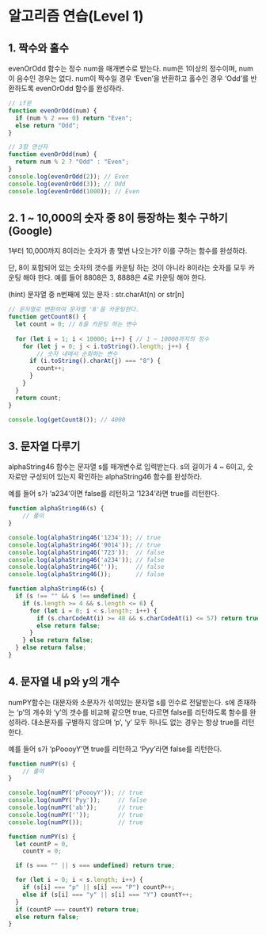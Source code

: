 # 알고리즘 연습(Level 1)



## 1. 짝수와 홀수

evenOrOdd 함수는 정수 num을 매개변수로 받는다. num은 1이상의 정수이며, num이 음수인 경우는 없다. num이 짝수일 경우 ‘Even’을 반환하고 홀수인 경우 ‘Odd’를 반환하도록 evenOrOdd 함수를 완성하라.

```javascript
// if문
function evenOrOdd(num) {
  if (num % 2 === 0) return "Even";
  else return "Odd";
}

// 3항 연산자
function evenOrOdd(num) {
  return num % 2 ? "Odd" : "Even";
}
console.log(evenOrOdd(2)); // Even
console.log(evenOrOdd(3)); // Odd
console.log(evenOrOdd(1000)); // Even
```



## 2. 1 ~ 10,000의 숫자 중 8이 등장하는 횟수 구하기(Google)

1부터 10,000까지 8이라는 숫자가 총 몇번 나오는가? 이를 구하는 함수를 완성하라.

단, 8이 포함되어 있는 숫자의 갯수를 카운팅 하는 것이 아니라 8이라는 숫자를 모두 카운팅 해야 한다. 예를 들어 8808은 3, 8888은 4로 카운팅 해야 한다.

(hint) 문자열 중 n번째에 있는 문자 : str.charAt(n) or str[n]

```javascript
// 문자열로 변환하여 문자열 '8'을 카운팅한다.
function getCount8() {
  let count = 0; // 8을 카운팅 하는 변수
    
  for (let i = 1; i < 10000; i++) { // 1 ~ 10000까지의 정수
    for (let j = 0; j < i.toString().length; j++) { 
        // 숫자 내에서 순회하는 변수
      if (i.toString().charAt(j) === "8") {
        count++;
      }
    }
  }
  return count;
}

console.log(getCount8()); // 4000
```



## 3. 문자열 다루기

alphaString46 함수는 문자열 s를 매개변수로 입력받는다. s의 길이가 4 ~ 6이고, 숫자로만 구성되어 있는지 확인하는 alphaString46 함수를 완성하라.

예를 들어 s가 ‘a234’이면 false를 리턴하고 ‘1234’라면 true를 리턴한다.

```javascript
function alphaString46(s) {
	// 풀이
}

console.log(alphaString46('1234')); // true
console.log(alphaString46('9014')); // true
console.log(alphaString46('723'));  // false
console.log(alphaString46('a234')); // false
console.log(alphaString46(''));     // false
console.log(alphaString46());       // false
```

```javascript
function alphaString46(s) {
  if (s !== "" && s !== undefined) {
    if (s.length >= 4 && s.length <= 6) {
      for (let i = 0; i < s.length; i++) {
        if (s.charCodeAt(i) >= 48 && s.charCodeAt(i) <= 57) return true;
        else return false;
      }
    } else return false;
  } else return false;
}
```



## 4. 문자열 내 p와 y의 개수

numPY함수는 대문자와 소문자가 섞여있는 문자열 s를 인수로 전달받는다. s에 존재하는 ‘p’의 개수와 ‘y’의 갯수를 비교해 같으면 true, 다르면 false를 리턴하도록 함수를 완성하라. 대소문자를 구별하지 않으며 ‘p’, ‘y’ 모두 하나도 없는 경우는 항상 true를 리턴한다.

예를 들어 s가 ‘pPoooyY’면 true를 리턴하고 ‘Pyy’라면 false를 리턴한다.

```javascript
function numPY(s) {
	// 풀이
}

console.log(numPY('pPoooyY')); // true
console.log(numPY('Pyy'));     // false
console.log(numPY('ab'));      // true
console.log(numPY(''));        // true
console.log(numPY());          // true
```

```javascript
function numPY(s) {
  let countP = 0,
    countY = 0;

  if (s === "" || s === undefined) return true;

  for (let i = 0; i < s.length; i++) {
    if (s[i] === "p" || s[i] === "P") countP++;
    else if (s[i] === "y" || s[i] === "Y") countY++;
  }
  if (countP === countY) return true;
  else return false;
}
```

